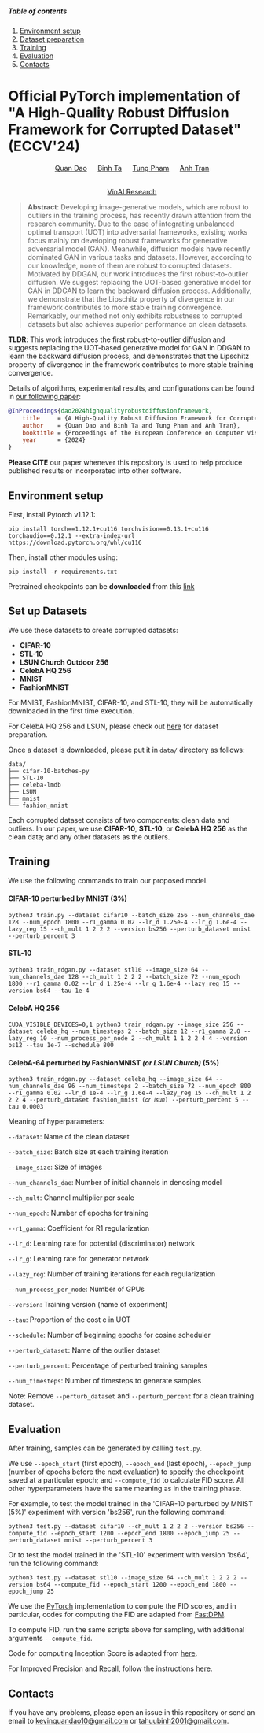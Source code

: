 ##### Table of contents
1. [Environment setup](#environment-setup)
2. [Dataset preparation](#dataset-preparation)
3. [Training](#training)
4. [Evaluation](#evaluation)
5. [Contacts](#contacts)

# Official PyTorch implementation of "A High-Quality Robust Diffusion Framework for Corrupted Dataset" (ECCV'24)

<div align="center">
  <a href="https://quandao10.github.io/" target="_blank">Quan&nbsp;Dao</a> &emsp;
  <a href="https://github.com/Tahuubinh" target="_blank">Binh&nbsp;Ta</a> &emsp;
  <a href="https://github.com/" target="_blank">Tung&nbsp;Pham</a> &emsp;
  <a href="https://sites.google.com/site/anhttranusc/" target="_blank">Anh&nbsp;Tran</a>
  <br> <br>
  
  
  <a href="https://www.vinai.io/">VinAI Research</a>
</div>

> **Abstract**: Developing image-generative models, which are robust to outliers in the training process, has recently drawn attention from the research community. Due to the ease of integrating unbalanced optimal transport (UOT) into adversarial frameworks, existing works focus mainly on developing robust frameworks for generative adversarial model (GAN). Meanwhile, diffusion models have recently dominated GAN in various tasks and datasets. However, according to our knowledge, none of them are robust to corrupted datasets. Motivated by DDGAN, our work introduces the first robust-to-outlier diffusion. We suggest replacing the UOT-based generative model for GAN in DDGAN to learn the backward diffusion process. Additionally, we demonstrate that the Lipschitz property of divergence in our framework contributes to more stable training convergence. Remarkably, our method not only exhibits robustness to corrupted datasets but also achieves superior performance on clean datasets.

**TLDR**: This work introduces the first robust-to-outlier diffusion and suggests replacing the UOT-based generative model for GAN in DDGAN to learn the backward diffusion process, and demonstrates that the Lipschitz property of divergence in the framework contributes to more stable training convergence.

Details of algorithms, experimental results, and configurations can be found in [our following paper](https://arxiv.org/abs/2311.17101):
<!-- ```bibtex
@misc{dao2024highqualityrobustdiffusionframework,
      title={A High-Quality Robust Diffusion Framework for Corrupted Dataset}, 
      author={Quan Dao and Binh Ta and Tung Pham and Anh Tran},
      year={2024},
      eprint={2311.17101},
      archivePrefix={arXiv},
      primaryClass={cs.CV},
      url={https://arxiv.org/abs/2311.17101}, 
}
``` -->

```bibtex
@InProceedings{dao2024highqualityrobustdiffusionframework,
    title     = {A High-Quality Robust Diffusion Framework for Corrupted Dataset},
    author    = {Quan Dao and Binh Ta and Tung Pham and Anh Tran},
    booktitle = {Proceedings of the European Conference on Computer Vision (ECCV)},
    year      = {2024}
}
```

**Please CITE** our paper whenever this repository is used to help produce published results or incorporated into other software.

## Environment setup
First, install Pytorch v1.12.1:
```
pip install torch==1.12.1+cu116 torchvision==0.13.1+cu116 torchaudio==0.12.1 --extra-index-url https://download.pytorch.org/whl/cu116
```
Then, install other modules using:
```
pip install -r requirements.txt
```
Pretrained checkpoints can be **downloaded** from this [link](https://drive.google.com/drive/folders/1e7FyELPlqnoHJPpehvDv9Mi6nta-78n4?usp=sharing)

## Set up Datasets ##

We use these datasets to create corrupted datasets:

- **CIFAR-10** 
- **STL-10**
- **LSUN Church Outdoor 256**
- **CelebA HQ 256**
- **MNIST**
- **FashionMNIST**

For MNIST, FashionMNIST, CIFAR-10, and STL-10, they will be automatically downloaded in the first time execution. 

For CelebA HQ 256 and LSUN, please check out [here](https://github.com/NVlabs/NVAE#set-up-file-paths-and-data) for dataset preparation.

Once a dataset is downloaded, please put it in `data/` directory as follows:
```
data/
├── cifar-10-batches-py
├── STL-10
├── celeba-lmdb
├── LSUN
├── mnist 
└── fashion_mnist
```

Each corrupted dataset consists of two components: clean data and outliers. In our paper, we use **CIFAR-10**, **STL-10**, or **CelebA HQ 256** as the clean data; and any other datasets as the outliers.

## Training ##
We use the following commands to train our proposed model.

#### CIFAR-10 perturbed by MNIST (3%) ####

```
python3 train.py --dataset cifar10 --batch_size 256 --num_channels_dae 128 --num_epoch 1800 --r1_gamma 0.02 --lr_d 1.25e-4 --lr_g 1.6e-4 --lazy_reg 15 --ch_mult 1 2 2 2 --version bs256 --perturb_dataset mnist --perturb_percent 3
```

#### STL-10 ####

```
python3 train_rdgan.py --dataset stl10 --image_size 64 --num_channels_dae 128 --ch_mult 1 2 2 2 --batch_size 72 --num_epoch 1800 --r1_gamma 0.02 --lr_d 1.25e-4 --lr_g 1.6e-4 --lazy_reg 15 --version bs64 --tau 1e-4
```

#### CelebA HQ 256 ####

```
CUDA_VISIBLE_DEVICES=0,1 python3 train_rdgan.py --image_size 256 --dataset celeba_hq --num_timesteps 2 --batch_size 12 --r1_gamma 2.0 --lazy_reg 10 --num_process_per_node 2 --ch_mult 1 1 2 2 4 4 --version bs12 --tau 1e-7 --schedule 800
```

#### CelebA-64 perturbed by FashionMNIST *(or LSUN Church)* (5%) ####

```
python3 train_rdgan.py --dataset celeba_hq --image_size 64 --num_channels_dae 96 --num_timesteps 2 --batch_size 72 --num_epoch 800 --r1_gamma 0.02 --lr_d 1e-4 --lr_g 1.6e-4 --lazy_reg 15 --ch_mult 1 2 2 2 4 --perturb_dataset fashion_mnist (𝑜𝑟 𝑙𝑠𝑢𝑛) --perturb_percent 5 --tau 0.0003
```

Meaning of hyperparameters:

`--dataset`: Name of the clean dataset

`--batch_size`: Batch size at each training iteration

`--image_size`: Size of images

`--num_channels_dae`: Number of initial channels in denosing model

`--ch_mult`: Channel multiplier per scale

`--num_epoch`: Number of epochs for training

`--r1_gamma`: Coefficient for R1 regularization

`--lr_d`: Learning rate for potential (discriminator) network

`--lr_g`: Learning rate for generator network

`--lazy_reg`: Number of training iterations for each regularization

`--num_process_per_node`: Number of GPUs

`--version`: Training version (name of experiment)

`--tau`: Proportion of the cost c in UOT

`--schedule`: Number of beginning epochs for cosine scheduler

`--perturb_dataset`: Name of the outlier dataset

`--perturb_percent`: Percentage of perturbed training samples

`--num_timesteps`: Number of timesteps to generate samples

Note: Remove `--perturb_dataset` and `--perturb_percent` for a clean training dataset.


## Evaluation ##
After training, samples can be generated by calling ```test.py```. 

We use `--epoch_start` (first epoch), `--epoch_end` (last epoch), `--epoch_jump` (number of epochs before the next evaluation) to specify the checkpoint saved at a particular epoch; and `--compute_fid` to calculate FID score. All other hyperparameters have the same meaning as in the training phase.

For example, to test the model trained in the 'CIFAR-10 perturbed by MNIST (5%)' experiment with version 'bs256', run the following command:
```
python3 test.py --dataset cifar10 --ch_mult 1 2 2 2 --version bs256 --compute_fid --epoch_start 1200 --epoch_end 1800 --epoch_jump 25 --perturb_dataset mnist --perturb_percent 3
```

Or to test the model trained in the 'STL-10' experiment with version 'bs64', run the following command: 
```
python3 test.py --dataset stl10 --image_size 64 --ch_mult 1 2 2 2 --version bs64 --compute_fid --epoch_start 1200 --epoch_end 1800 --epoch_jump 25
```

We use the [PyTorch](https://github.com/mseitzer/pytorch-fid) implementation to compute the FID scores, and in particular, codes for computing the FID are adapted from [FastDPM](https://github.com/FengNiMa/FastDPM_pytorch).

To compute FID, run the same scripts above for sampling, with additional arguments ```--compute_fid```.

Code for computing Inception Score is adapted from [here](https://github.com/tsc2017/Inception-Score).

For Improved Precision and Recall, follow the instructions [here](https://github.com/kynkaat/improved-precision-and-recall-metric).

## Contacts
If you have any problems, please open an issue in this repository or send an email to [kevinquandao10@gmail.com](mailto:kevinquandao10@gmail.com) or [tahuubinh2001@gmail.com](mailto:tahuubinh2001@gmail.com).
